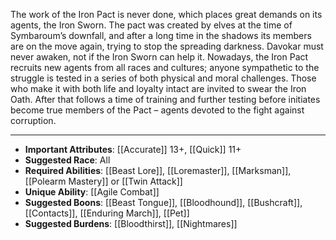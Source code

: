 The work of the Iron Pact is never done, which places great demands on its agents, the Iron Sworn. The pact was created by elves at the time of Symbaroum’s downfall, and after a long time in the shadows its members are on the move again, trying to stop the spreading darkness. Davokar must never awaken, not if the Iron Sworn can help it.
Nowadays, the Iron Pact recruits new agents from all races and cultures; anyone sympathetic to the struggle is tested in a series of both physical and moral challenges. Those who make it with both life and loyalty intact are invited to swear the Iron Oath. After that follows a time of training and further testing before initiates become true members of the Pact – agents devoted to the fight against corruption.

---
- **Important Attributes**: [[Accurate]] 13+, [[Quick]] 11+ 
- **Suggested Race**: All 
- **Required Abilities**: [[Beast Lore]], [[Loremaster]], [[Marksman]], [[Polearm Mastery]] or [[Twin Attack]]
- **Unique Ability**: [[Agile Combat]]
- **Suggested Boons**: [[Beast Tongue]], [[Bloodhound]], [[Bushcraft]], [[Contacts]], [[Enduring March]], [[Pet]]
- **Suggested Burdens**: [[Bloodthirst]], [[Nightmares]]
